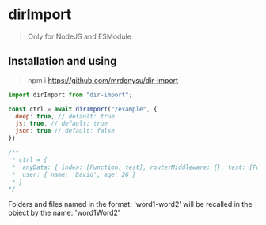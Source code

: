 # dirImport

> Only for NodeJS and ESModule

## Installation and using

> npm i https://github.com/mrdenysu/dir-import

```javascript
import dirImport from "dir-import";

const ctrl = await dirImport("/example", {
  deep: true, // default: true
  js: true, // default: true
  json: true // default: false
})

/**
 * ctrl = {
 *  anyData: { index: [Function: test], routerMiddleware: {}, test: [Function: log] },
 *  user: { name: 'David', age: 26 }
 * }
*/
```

Folders and files named in the format: 'word1-word2' will be recalled in the object by the name: 'word1Word2'
